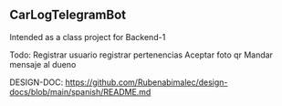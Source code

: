 ## CarLogTelegramBot

Intended as a class project for Backend-1

Todo:
Registrar usuario
registrar pertenencias
Aceptar foto qr
Mandar mensaje al dueno


DESIGN-DOC: https://github.com/Rubenabimalec/design-docs/blob/main/spanish/README.md
